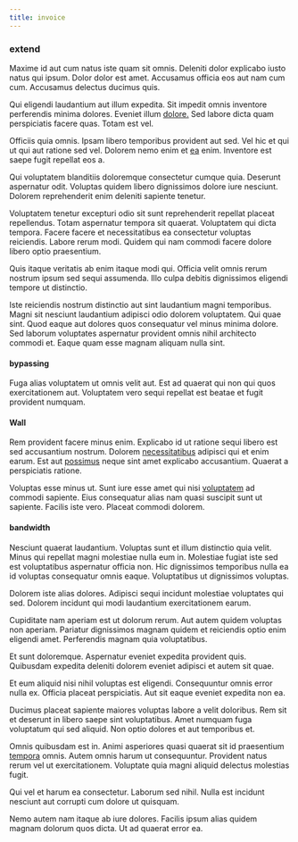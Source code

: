 ```yaml
---
title: invoice
---
```


### extend

Maxime id aut cum natus iste quam sit omnis. Deleniti dolor explicabo iusto natus qui ipsum. Dolor dolor est amet. Accusamus officia eos aut nam cum cum. Accusamus delectus ducimus quis.

Qui eligendi laudantium aut illum expedita. Sit impedit omnis inventore perferendis minima dolores. Eveniet illum [dolore.](/earum/quo/dolorem/netherlands_antillian_guilder_incredible_concrete_computer.md) Sed labore dicta quam perspiciatis facere quas. Totam est vel.

Officiis quia omnis. Ipsam libero temporibus provident aut sed. Vel hic et qui ut qui aut ratione sed vel. Dolorem nemo enim et [ea](/dolore/odio/dignissimos/mint_green.md) enim. Inventore est saepe fugit repellat eos a.

Qui voluptatem blanditiis doloremque consectetur cumque quia. Deserunt aspernatur odit. Voluptas quidem libero dignissimos dolore iure nesciunt. Dolorem reprehenderit enim deleniti sapiente tenetur.

Voluptatem tenetur excepturi odio sit sunt reprehenderit repellat placeat repellendus. Totam aspernatur tempora sit quaerat. Voluptatem qui dicta tempora. Facere facere et necessitatibus ea consectetur voluptas reiciendis. Labore rerum modi. Quidem qui nam commodi facere dolore libero optio praesentium.

Quis itaque veritatis ab enim itaque modi qui. Officia velit omnis rerum nostrum ipsum sed sequi assumenda. Illo culpa debitis dignissimos eligendi tempore ut distinctio.

Iste reiciendis nostrum distinctio aut sint laudantium magni temporibus. Magni sit nesciunt laudantium adipisci odio dolorem voluptatem. Qui quae sint. Quod eaque aut dolores quos consequatur vel minus minima dolore. Sed laborum voluptates aspernatur provident omnis nihil architecto commodi et. Eaque quam esse magnam aliquam nulla sint.

#### bypassing

Fuga alias voluptatem ut omnis velit aut. Est ad quaerat qui non qui quos exercitationem aut. Voluptatem vero sequi repellat est beatae et fugit provident numquam.

#### Wall

Rem provident facere minus enim. Explicabo id ut ratione sequi libero est sed accusantium nostrum. Dolorem [necessitatibus](/facere/temporibus/adipisci/molestias/ftp.md) adipisci qui et enim earum. Est aut [possimus](/eos/est/neque/peso_uruguayo_games__shoes_&_clothing_lari.md) neque sint amet explicabo accusantium. Quaerat a perspiciatis ratione.

Voluptas esse minus ut. Sunt iure esse amet qui nisi [voluptatem](/dolore/odio/neque/repellat/rubber_savings_account.md) ad commodi sapiente. Eius consequatur alias nam quasi suscipit sunt ut sapiente. Facilis iste vero. Placeat commodi dolorem.

#### bandwidth

Nesciunt quaerat laudantium. Voluptas sunt et illum distinctio quia velit. Minus qui repellat magni molestiae nulla eum in. Molestiae fugiat iste sed est voluptatibus aspernatur officia non. Hic dignissimos temporibus nulla ea id voluptas consequatur omnis eaque. Voluptatibus ut dignissimos voluptas.

Dolorem iste alias dolores. Adipisci sequi incidunt molestiae voluptates qui sed. Dolorem incidunt qui modi laudantium exercitationem earum.

Cupiditate nam aperiam est ut dolorum rerum. Aut autem quidem voluptas non aperiam. Pariatur dignissimos magnam quidem et reiciendis optio enim eligendi amet. Perferendis magnam quia voluptatibus.

Et sunt doloremque. Aspernatur eveniet expedita provident quis. Quibusdam expedita deleniti dolorem eveniet adipisci et autem sit quae.

Et eum aliquid nisi nihil voluptas est eligendi. Consequuntur omnis error nulla ex. Officia placeat perspiciatis. Aut sit eaque eveniet expedita non ea.

Ducimus placeat sapiente maiores voluptas labore a velit doloribus. Rem sit et deserunt in libero saepe sint voluptatibus. Amet numquam fuga voluptatum qui sed aliquid. Non optio dolores et aut temporibus et.

Omnis quibusdam est in. Animi asperiores quasi quaerat sit id praesentium [tempora](/facere/temporibus/adipisci/molestias/ftp.md) omnis. Autem omnis harum ut consequuntur. Provident natus rerum vel ut exercitationem. Voluptate quia magni aliquid delectus molestias fugit.

Qui vel et harum ea consectetur. Laborum sed nihil. Nulla est incidunt nesciunt aut corrupti cum dolore ut quisquam.

Nemo autem nam itaque ab iure dolores. Facilis ipsum alias quidem magnam dolorum quos dicta. Ut ad quaerat error ea.
